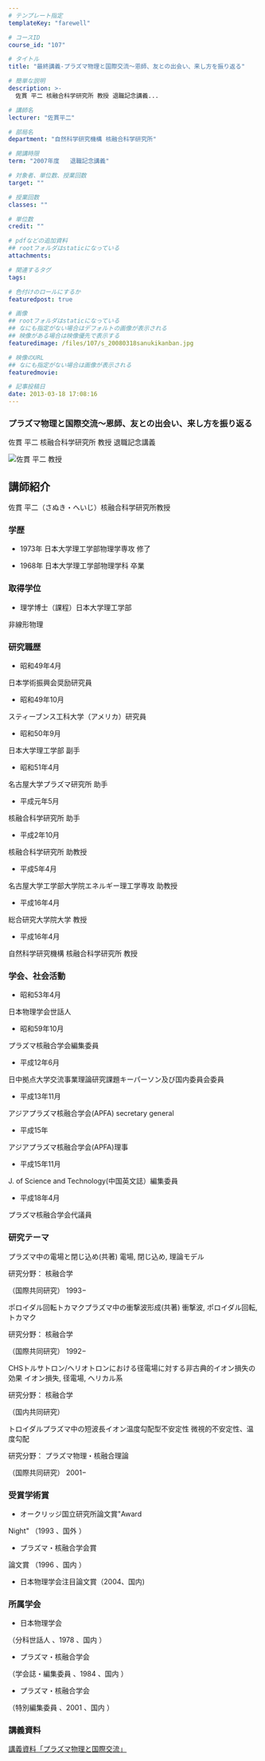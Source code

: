 ```yaml
---
# テンプレート指定
templateKey: "farewell"

# コースID
course_id: "107"

# タイトル
title: "最終講義-プラズマ物理と国際交流〜恩師、友との出会い、来し方を振り返る"

# 簡単な説明
description: >-
  佐貫 平二 核融合科学研究所 教授 退職記念講義...

# 講師名
lecturer: "佐貫平二"

# 部局名
department: "自然科学研究機構 核融合科学研究所"

# 開講時限
term: "2007年度	退職記念講義"

# 対象者、単位数、授業回数
target: ""

# 授業回数
classes: ""

# 単位数
credit: ""

# pdfなどの追加資料
## rootフォルダはstaticになっている
attachments: 

# 関連するタグ
tags:

# 色付けのロールにするか
featuredpost: true

# 画像
## rootフォルダはstaticになっている
## なにも指定がない場合はデフォルトの画像が表示される
## 映像がある場合は映像優先で表示する
featuredimage: /files/107/s_20080318sanukikanban.jpg

# 映像のURL
## なにも指定がない場合は画像が表示される
featuredmovie: 

# 記事投稿日
date: 2013-03-18 17:08:16
---
```


### プラズマ物理と国際交流〜恩師、友との出会い、来し方を振り返る

佐貫 平二 核融合科学研究所 教授 退職記念講義

![佐貫 平二 教授](/files/107/s_20080318sanuki_kao.jpg) 

## 講師紹介

佐貫 平二（さぬき・へいじ）核融合科学研究所教授

### 学歴

* 1973年 日本大学理工学部物理学専攻 修了

* 1968年 日本大学理工学部物理学科 卒業

### 取得学位

* 理学博士（課程）日本大学理工学部

非線形物理

### 研究職歴

* 昭和49年4月

日本学術振興会奨励研究員

* 昭和49年10月

スティーブンス工科大学（アメリカ）研究員

* 昭和50年9月

日本大学理工学部 副手

* 昭和51年4月

名古屋大学プラズマ研究所 助手

* 平成元年5月

核融合科学研究所 助手

* 平成2年10月

核融合科学研究所 助教授

* 平成5年4月

名古屋大学工学部大学院エネルギー理工学専攻 助教授

* 平成16年4月

総合研究大学院大学 教授

* 平成16年4月

自然科学研究機構 核融合科学研究所 教授

### 学会、社会活動

* 昭和53年4月

日本物理学会世話人

* 昭和59年10月

プラズマ核融合学会編集委員

* 平成12年6月

日中拠点大学交流事業理論研究課題キーパーソン及び国内委員会委員

* 平成13年11月

アジアプラズマ核融合学会(APFA) secretary general

* 平成15年

アジアプラズマ核融合学会(APFA)理事

* 平成15年11月

J. of Science and Technology(中国英文誌）編集委員

* 平成18年4月

プラズマ核融合学会代議員

### 研究テーマ

プラズマ中の電場と閉じ込め(共著) 電場, 閉じ込め, 理論モデル

研究分野： 核融合学

（国際共同研究） 1993−

ポロイダル回転トカマクプラズマ中の衝撃波形成(共著) 衝撃波, ポロイダル回転, トカマク

研究分野： 核融合学

（国際共同研究） 1992−

CHSトルサトロン/ヘリオトロンにおける径電場に対する非古典的イオン損失の効果 イオン損失, 径電場, ヘリカル系

研究分野： 核融合学

（国内共同研究）

トロイダルプラズマ中の短波長イオン温度勾配型不安定性 微視的不安定性、温度勾配

研究分野： プラズマ物理・核融合理論

（国際共同研究） 2001−

### 受賞学術賞

* オークリッジ国立研究所論文賞"Award

Night" （1993 、国外 ）

* プラズマ・核融合学会賞

論文賞 （1996 、国内 ）

* 日本物理学会注目論文賞（2004、国内)

### 所属学会

* 日本物理学会

（分科世話人 、1978 、国内 ）

* プラズマ・核融合学会

（学会誌・編集委員 、1984 、国内 ）

* プラズマ・核融合学会

（特別編集委員 、2001 、国内 ）

### 講義資料

[講義資料「プラズマ物理と国際交流」](/files/107/sanuki_lect.pdf) 

